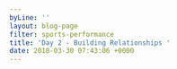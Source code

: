```yaml
---
byLine: ''
layout: blog-page
filter: sports-performance
title: 'Day 2 - Building Relationships '
date: 2018-03-30 07:43:06 +0000
---
```

